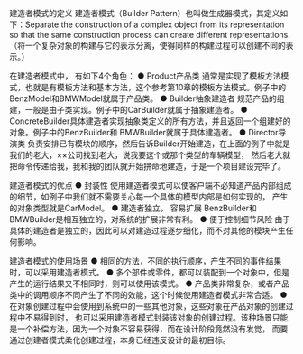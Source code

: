 建造者模式的定义
建造者模式（Builder Pattern）也叫做生成器模式，其定义如下：Separate the construction of a complex object from its representation so that the same
construction process can create different representations.（将一个复杂对象的构建与它的表示分离，使得同样的构建过程可以创建不同的表示。）


在建造者模式中， 有如下4个角色：
● Product产品类
通常是实现了模板方法模式，也就是有模板方法和基本方法，这个参考第10章的模板方法模式。例子中的BenzModel和BMWModel就属于产品类。
● Builder抽象建造者
规范产品的组建，一般是由子类实现。例子中的CarBuilder就属于抽象建造者。
● ConcreteBuilder具体建造者实现抽象类定义的所有方法，并且返回一个组建好的对象。例子中的BenzBuilder和
BMWBuilder就属于具体建造者。
● Director导演类
负责安排已有模块的顺序，然后告诉Builder开始建造，在上面的例子中就是我们的老大，××公司找到老大，说我要这个或那个类型的车辆模型， 然后老大就把命令传递给我，我和我的团队就开始拼命地建造，于是一个项目建设完毕了。

建造者模式的优点
● 封装性
使用建造者模式可以使客户端不必知道产品内部组成的细节，如例子中我们就不需要关心每一个具体的模型内部是如何实现的， 产生的对象类型就是CarModel。
● 建造者独立， 容易扩展
BenzBuilder和BMWBuilder是相互独立的，对系统的扩展非常有利。
● 便于控制细节风险
由于具体的建造者是独立的，因此可以对建造过程逐步细化，而不对其他的模块产生任何影响。




建造者模式的使用场景
● 相同的方法，不同的执行顺序，产生不同的事件结果时，可以采用建造者模式。
● 多个部件或零件，都可以装配到一个对象中，但是产生的运行结果又不相同时，则可以使用该模式。
● 产品类非常复杂，或者产品类中的调用顺序不同产生了不同的效能，这个时候使用建造者模式非常合适。
● 在对象创建过程中会使用到系统中的一些其他对象，这些对象在产品对象的创建过程中不易得到时， 也可以采用建造者模式封装该对象的创建过程。该种场景只能是一个补偿方法，因为一个对象不容易获得，而在设计阶段竟然没有发觉， 而要通过创建者模式柔化创建过程，本身已经违反设计的最初目标。